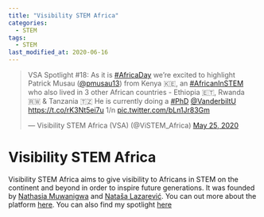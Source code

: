 ```yaml
---
title: "Visibility STEM Africa"
categories:
  - STEM
tags:
  - STEM
last_modified_at: 2020-06-16
---
```



<blockquote class="twitter-tweet"><p lang="en" dir="ltr">VSA Spotlight #18: As it is <a href="https://twitter.com/hashtag/AfricaDay?src=hash&amp;ref_src=twsrc%5Etfw">#AfricaDay</a> we’re excited to highlight Patrick Musau (<a href="https://twitter.com/pmusau13?ref_src=twsrc%5Etfw">@pmusau13</a>) from Kenya 🇰🇪, an <a href="https://twitter.com/hashtag/AfricanInSTEM?src=hash&amp;ref_src=twsrc%5Etfw">#AfricanInSTEM</a> who also lived in 3 other African countries - Ethiopia 🇪🇹, Rwanda 🇷🇼 &amp; Tanzania 🇹🇿 He is currently doing a <a href="https://twitter.com/hashtag/PhD?src=hash&amp;ref_src=twsrc%5Etfw">#PhD</a> <a href="https://twitter.com/VanderbiltU?ref_src=twsrc%5Etfw">@VanderbiltU</a> <a href="https://t.co/rK3Nt5ei7u">https://t.co/rK3Nt5ei7u</a> 1/n <a href="https://t.co/bLn1Jr83Gm">pic.twitter.com/bLn1Jr83Gm</a></p>&mdash; Visibility STEM Africa (VSA) (@ViSTEM_Africa) <a href="https://twitter.com/ViSTEM_Africa/status/1264912707922399233?ref_src=twsrc%5Etfw">May 25, 2020</a></blockquote> <script async src="https://platform.twitter.com/widgets.js" charset="utf-8"></script>

# Visibility STEM Africa

Visibility STEM Africa aims to give visibility to Africans in STEM on the continent and beyond in order to inspire future generations. It was founded by [Nathasia Muwanigwa](https://www.linkedin.com/in/nathasia-muwanigwa/) and [Nataša Lazarević](https://www.linkedin.com/in/natasa-lazarevic-3b0900188/). You can out more about the platform [here](https://www.visibilitystemafrica.com/about). You can also find my spotlight [here](https://www.visibilitystemafrica.com/spotlight/patrick-musau)
